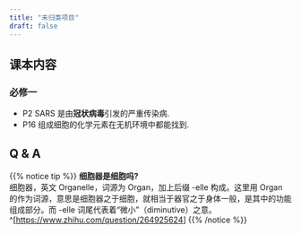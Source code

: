 ```yaml
---
title: "未归类项目"
draft: false
---
```


## 课本内容

### 必修一

- P2 SARS 是由**冠状病毒**引发的严重传染病.
- P16 组成细胞的化学元素在无机环境中都能找到.

## Q & A

{{% notice tip %}}
**细胞器是细胞吗?**\
细胞器，英文 Organelle，词源为 Organ，加上后缀 -elle 构成。这里用 Organ 的作为词源，意思是细胞器之于细胞，就相当于器官之于身体一般，是其中的功能组成部分。而 -elle 词尾代表着“微小”（diminutive）之意。^[<https://www.zhihu.com/question/264925624>]
{{% /notice %}}
